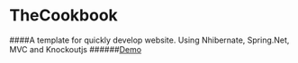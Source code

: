 # TheCookbook
####A template for quickly develop website. Using Nhibernate, Spring.Net, MVC and Knockoutjs
######[Demo](http://thecookbook.azurewebsites.net/)
